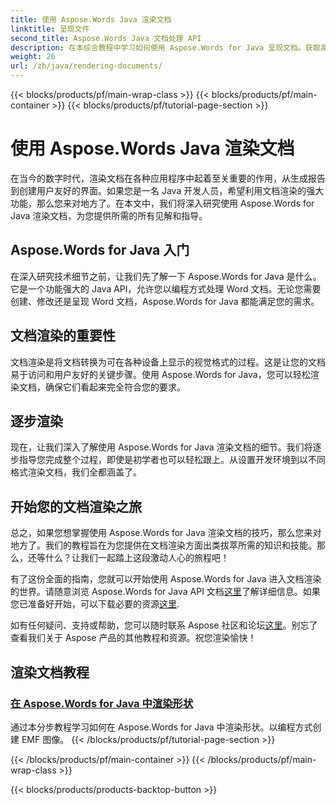 ```yaml
---
title: 使用 Aspose.Words Java 渲染文档
linktitle: 呈现文件
second_title: Aspose.Words Java 文档处理 API
description: 在本综合教程中学习如何使用 Aspose.Words for Java 呈现文档。获取高效文档呈现的分步指导、提示和示例。
weight: 26
url: /zh/java/rendering-documents/
---
```


{{< blocks/products/pf/main-wrap-class >}}
{{< blocks/products/pf/main-container >}}
{{< blocks/products/pf/tutorial-page-section >}}

# 使用 Aspose.Words Java 渲染文档


在当今的数字时代，渲染文档在各种应用程序中起着至关重要的作用，从生成报告到创建用户友好的界面。如果您是一名 Java 开发人员，希望利用文档渲染的强大功能，那么您来对地方了。在本文中，我们将深入研究使用 Aspose.Words for Java 渲染文档，为您提供所需的所有见解和指导。

## Aspose.Words for Java 入门

在深入研究技术细节之前，让我们先了解一下 Aspose.Words for Java 是什么。它是一个功能强大的 Java API，允许您以编程方式处理 Word 文档。无论您需要创建、修改还是呈现 Word 文档，Aspose.Words for Java 都能满足您的需求。

## 文档渲染的重要性

文档渲染是将文档转换为可在各种设备上显示的视觉格式的过程。这是让您的文档易于访问和用户友好的关键步骤。使用 Aspose.Words for Java，您可以轻松渲染文档，确保它们看起来完全符合您的要求。

## 逐步渲染

现在，让我们深入了解使用 Aspose.Words for Java 渲染文档的细节。我们将逐步指导您完成整个过程，即使是初学者也可以轻松跟上。从设置开发环境到以不同格式渲染文档，我们全都涵盖了。

## 开始您的文档渲染之旅

总之，如果您想掌握使用 Aspose.Words for Java 渲染文档的技巧，那么您来对地方了。我们的教程旨在为您提供在文档渲染方面出类拔萃所需的知识和技能。那么，还等什么？让我们一起踏上这段激动人心的旅程吧！

有了这份全面的指南，您就可以开始使用 Aspose.Words for Java 进入文档渲染的世界。请随意浏览 Aspose.Words for Java API 文档[这里](https://reference.aspose.com/words/java/)了解详细信息。如果您已准备好开始，可以下载必要的资源[这里](https://releases.aspose.com/words/java/).

如有任何疑问、支持或帮助，您可以随时联系 Aspose 社区和论坛[这里](https://forum.aspose.com/)。别忘了查看我们关于 Aspose 产品的其他教程和资源。祝您渲染愉快！

## 渲染文档教程
### [在 Aspose.Words for Java 中渲染形状](./rendering-shapes/)
通过本分步教程学习如何在 Aspose.Words for Java 中渲染形状。以编程方式创建 EMF 图像。
{{< /blocks/products/pf/tutorial-page-section >}}

{{< /blocks/products/pf/main-container >}}
{{< /blocks/products/pf/main-wrap-class >}}

{{< blocks/products/products-backtop-button >}}
